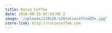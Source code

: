 ```yaml
---
title: Ratio Coffee
date: 2016-08-18 07:43:00 Z
image: "/uploads/118%20-%20ratiocoffee@2x.jpg"
store-link: http://ratiocoffee.com
---
```


